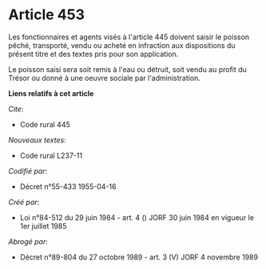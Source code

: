 # Article 453

Les fonctionnaires et agents visés à l'article 445 doivent saisir le poisson pêché, transporté, vendu ou acheté en infraction
aux dispositions du présent titre et des textes pris pour son application.

Le poisson saisi sera soit remis à l'eau ou détruit, soit vendu au profit du Trésor ou donné à une oeuvre sociale par
l'administration.

**Liens relatifs à cet article**

_Cite_:

  - Code rural 445

_Nouveaux textes_:

  - Code rural L237-11

_Codifié par_:

  - Décret n°55-433 1955-04-16

_Créé par_:

  - Loi n°84-512 du 29 juin 1984 - art. 4 () JORF 30 juin 1984 en vigueur le 1er juillet 1985

_Abrogé par_:

  - Décret n°89-804 du 27 octobre 1989 - art. 3 (V) JORF 4 novembre 1989
